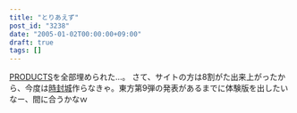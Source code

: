 ```yaml
---
title: "とりあえず"
post_id: "3238"
date: "2005-01-02T00:00:00+09:00"
draft: true
tags: []
---
```



[PRODUCTS](https://danmaq.com/category/products)を全部埋められた…。 さて、サイトの方は8割がた出来上がったから、今度は[時封城](https://danmaq.com/!/thA/)作らなきゃ。東方第9弾の発表があるまでに体験版を出したいなー、間に合うかなｗ
